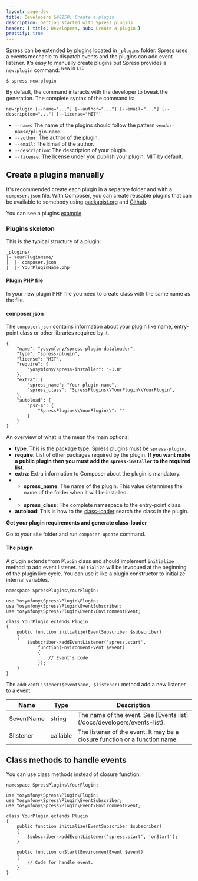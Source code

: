 ```yaml
---
layout: page-dev
title: Developers &#8250; Create a plugin
description: Getting started with Spress plugins
header: { title: Developers, sub: Create a plugin }
prettify: true
---
```

Spress can be extended by plugins located in `_plugins` folder. Spress uses a 
events mechanic to dispatch events and the plugins can add event listener.
It’s easy to manually create plugins
but Spress provides a `new:plugin` command: <sup><span class="label label-success">New in 1.1.0</span></sup>

```
$ spress new:plugin
```

By default, the command interacts with the developer to tweak the generation.
The complete syntax of the command is:

```
new:plugin [--name="..."] [--author="..."] [--email="..."] [--description="..."] [--license="MIT"]
```

* `--name`: The name of the plugins should follow the pattern `vendor-namse/plugin-name`.
* `--author`: The author of the plugin.
* `--email`: The Email of the author.
* `--description`: The description of your plugin.
* `--license`: The license under you publish your plugin. MIT by default.

## Create a plugins manually

It's recommended create each plugin in a separate folder and with a `composer.json` file. With 
Composer, you can create reusable plugins that can be available to somebody
using [packagist.org](https://packagist.org/) and [Github](https://github.com/).

You can see a plugins [example](https://github.com/yosymfony/spress-plugin-dataloader).

### Plugins skeleton

This is the typical structure of a plugin:

```
_plugins/
|- YourPluginName/
|  |- composer.json
|  |- YourPluginName.php
```

#### Plugin PHP file

In your new plugin PHP file you need to create class with the same name as the file.

#### composer.json

The `composer.json` contains information about your plugin like name,
entry-point class or other libraries required by it.

```
{
    "name": "yosymfony/spress-plugin-dataloader",
    "type": "spress-plugin",
    "license": "MIT",
    "require": {
        "yosymfony/spress-installer": "~1.0"
    },
    "extra": {
        "spress_name": "Your-plugin-name",
        "spress_class": "SpressPlugins\\YourPlugin\\YourPlugin",
    },
    "autoload": {
        "psr-4": {
            "SpressPlugins\\YourPlugin\\": ""
        }
    }
}
```

An overview of what is the mean the main options:

* **type**: This is the package type. Spress plugins must be `spress-plugin`.
* **require**: List of other packages required by the plugin. **If you want make
a public plugin then you must add the `spress-installer` to the required list**.
* **extra**: Extra information to Composer about the plugin is mandatory.
* * **spress_name**: The name of the plugin. This value determines the name of the folder when it will be installed.
* * **spress_class**: The complete namespace to the entry-point class.
* **autoload**: This is how to the [class-loader](http://getcomposer.org/doc/01-basic-usage.md#autoloading)
search the class in the plugin.

**Get your plugin requirements and generate class-loader**

Go to your site folder and run `composer update` command.

#### The plugin

A plugin extends from `Plugin` class and should implement `initialize` method
to add event listener. `initialize` will be invoqued at the beginning of the 
plugin live cycle. You can use it like a plugin constructor to initialize internal
variables.

```
namespace SpressPlugins\YourPlugin;

use Yosymfony\Spress\Plugin\Plugin;
use Yosymfony\Spress\Plugin\EventSubscriber;
use Yosymfony\Spress\Plugin\Event\EnvironmentEvent;

class YourPlugin extends Plugin
{
    public function initialize(EventSubscriber $subscriber)
    {
        $subscriber->addEventListener('spress.start', 
            function(EnvironmentEvent $event)
            {
                // Event's code
            });
    }
}
```

The `addEventListener($eventName, $listener)` method add a new listener to a event:

<table class="table">
    <thead>
        <tr>
            <th class="col-sm-2">Name</th>
            <th>Type</th>
            <th>Description</th>
        </tr>
    </thead>
    <tbody>
        <tr>
            <td>$eventName</td>
            <td>string</td>
            <td markdown="1">
                The name of the event.
                See [Events list](/docs/developers/events-list).
            </td>
        </tr>
        <tr>
            <td>$listener</td>
            <td>callable</td>
            <td>
                The listener of the event. It may be a closure function or a 
                function name.
            </td>
        </tr>
    </tbody>
</table>

## Class methods to handle events

You can use class methods instead of closure function:

```
namespace SpressPlugins\YourPlugin;

use Yosymfony\Spress\Plugin\Plugin;
use Yosymfony\Spress\Plugin\EventSubscriber;
use Yosymfony\Spress\Plugin\Event\EnvironmentEvent;

class YourPlugin extends Plugin
{
    public function initialize(EventSubscriber $subscriber)
    {
        $subscriber->addEventListener('spress.start', 'onStart');
    }
    
    public function onStart(EnvironmentEvent $event)
    {
        // Code for handle event.
    }
}
```
